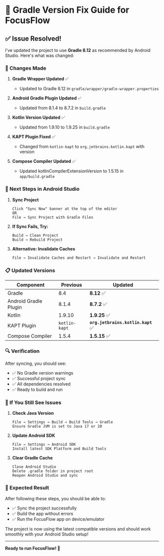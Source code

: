 # 🔧 Gradle Version Fix Guide for FocusFlow

## ✅ Issue Resolved!

I've updated the project to use **Gradle 8.12** as recommended by Android Studio. Here's what was changed:

### 📝 Changes Made

1. **Gradle Wrapper Updated** ✅
   - Updated to Gradle 8.12 in `gradle/wrapper/gradle-wrapper.properties`

2. **Android Gradle Plugin Updated** ✅
   - Updated from 8.1.4 to 8.7.2 in `build.gradle`

3. **Kotlin Version Updated** ✅
   - Updated from 1.9.10 to 1.9.25 in `build.gradle`

4. **KAPT Plugin Fixed** ✅
   - Changed from `kotlin-kapt` to `org.jetbrains.kotlin.kapt` with version

5. **Compose Compiler Updated** ✅
   - Updated kotlinCompilerExtensionVersion to 1.5.15 in `app/build.gradle`

### 🚀 Next Steps in Android Studio

1. **Sync Project**
   ```
   Click "Sync Now" banner at the top of the editor
   OR
   File → Sync Project with Gradle Files
   ```

2. **If Sync Fails, Try:**
   ```
   Build → Clean Project
   Build → Rebuild Project
   ```

3. **Alternative: Invalidate Caches**
   ```
   File → Invalidate Caches and Restart → Invalidate and Restart
   ```

### 📋 Updated Versions

| Component | Previous | Updated |
|-----------|----------|---------|
| Gradle | 8.4 | **8.12** ✅ |
| Android Gradle Plugin | 8.1.4 | **8.7.2** ✅ |
| Kotlin | 1.9.10 | **1.9.25** ✅ |
| KAPT Plugin | `kotlin-kapt` | **`org.jetbrains.kotlin.kapt`** ✅ |
| Compose Compiler | 1.5.4 | **1.5.15** ✅ |

### 🔍 Verification

After syncing, you should see:
- ✅ No Gradle version warnings
- ✅ Successful project sync
- ✅ All dependencies resolved
- ✅ Ready to build and run

### 🚨 If You Still See Issues

1. **Check Java Version**
   ```
   File → Settings → Build → Build Tools → Gradle
   Ensure Gradle JVM is set to Java 17 or 20
   ```

2. **Update Android SDK**
   ```
   File → Settings → Android SDK
   Install latest SDK Platform and Build Tools
   ```

3. **Clear Gradle Cache**
   ```
   Close Android Studio
   Delete .gradle folder in project root
   Reopen Android Studio and sync
   ```

### 🎯 Expected Result

After following these steps, you should be able to:
- ✅ Sync the project successfully
- ✅ Build the app without errors
- ✅ Run the FocusFlow app on device/emulator

The project is now using the latest compatible versions and should work smoothly with your Android Studio setup!

---

**Ready to run FocusFlow! 🚀**
